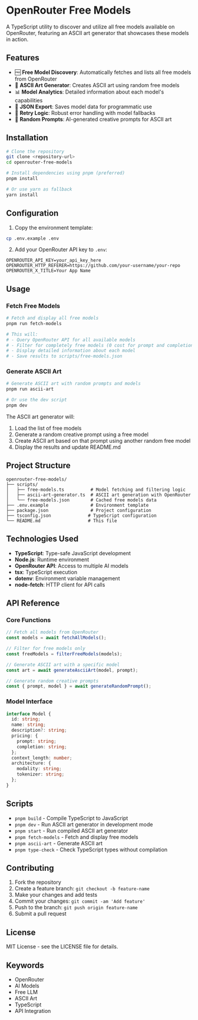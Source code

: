 # OpenRouter Free Models

A TypeScript utility to discover and utilize all free models available on OpenRouter, featuring an ASCII art generator that showcases these models in action.

## Features

- 🆓 **Free Model Discovery**: Automatically fetches and lists all free models from OpenRouter
- 🎨 **ASCII Art Generator**: Creates ASCII art using random free models
- 📊 **Model Analytics**: Detailed information about each model's capabilities
- 💾 **JSON Export**: Saves model data for programmatic use
- 🔄 **Retry Logic**: Robust error handling with model fallbacks
- 🎲 **Random Prompts**: AI-generated creative prompts for ASCII art

## Installation

```bash
# Clone the repository
git clone <repository-url>
cd openrouter-free-models

# Install dependencies using pnpm (preferred)
pnpm install

# Or use yarn as fallback
yarn install
```

## Configuration

1. Copy the environment template:
```bash
cp .env.example .env
```

2. Add your OpenRouter API key to `.env`:
```env
OPENROUTER_API_KEY=your_api_key_here
OPENROUTER_HTTP_REFERER=https://github.com/your-username/your-repo
OPENROUTER_X_TITLE=Your App Name
```

## Usage

### Fetch Free Models

```bash
# Fetch and display all free models
pnpm run fetch-models

# This will:
# - Query OpenRouter API for all available models
# - Filter for completely free models (0 cost for prompt and completion)
# - Display detailed information about each model
# - Save results to scripts/free-models.json
```

### Generate ASCII Art

```bash
# Generate ASCII art with random prompts and models
pnpm run ascii-art

# Or use the dev script
pnpm dev
```

The ASCII art generator will:
1. Load the list of free models
2. Generate a random creative prompt using a free model
3. Create ASCII art based on that prompt using another random free model
4. Display the results and update README.md

## Project Structure

```
openrouter-free-models/
├── scripts/
│   ├── free-models.ts          # Model fetching and filtering logic
│   ├── ascii-art-generator.ts  # ASCII art generation with OpenRouter
│   └── free-models.json        # Cached free models data
├── .env.example                # Environment template
├── package.json                # Project configuration
├── tsconfig.json              # TypeScript configuration
└── README.md                  # This file
```

## Technologies Used

- **TypeScript**: Type-safe JavaScript development
- **Node.js**: Runtime environment
- **OpenRouter API**: Access to multiple AI models
- **tsx**: TypeScript execution
- **dotenv**: Environment variable management
- **node-fetch**: HTTP client for API calls

## API Reference

### Core Functions

```typescript
// Fetch all models from OpenRouter
const models = await fetchAllModels();

// Filter for free models only
const freeModels = filterFreeModels(models);

// Generate ASCII art with a specific model
const art = await generateAsciiArt(model, prompt);

// Generate random creative prompts
const { prompt, model } = await generateRandomPrompt();
```

### Model Interface

```typescript
interface Model {
  id: string;
  name: string;
  description?: string;
  pricing: {
    prompt: string;
    completion: string;
  };
  context_length: number;
  architecture: {
    modality: string;
    tokenizer: string;
  };
}
```

## Scripts

- `pnpm build` - Compile TypeScript to JavaScript
- `pnpm dev` - Run ASCII art generator in development mode
- `pnpm start` - Run compiled ASCII art generator
- `pnpm fetch-models` - Fetch and display free models
- `pnpm ascii-art` - Generate ASCII art
- `pnpm type-check` - Check TypeScript types without compilation

## Contributing

1. Fork the repository
2. Create a feature branch: `git checkout -b feature-name`
3. Make your changes and add tests
4. Commit your changes: `git commit -am 'Add feature'`
5. Push to the branch: `git push origin feature-name`
6. Submit a pull request

## License

MIT License - see the LICENSE file for details.

## Keywords

- OpenRouter
- AI Models
- Free LLM
- ASCII Art
- TypeScript
- API Integration
